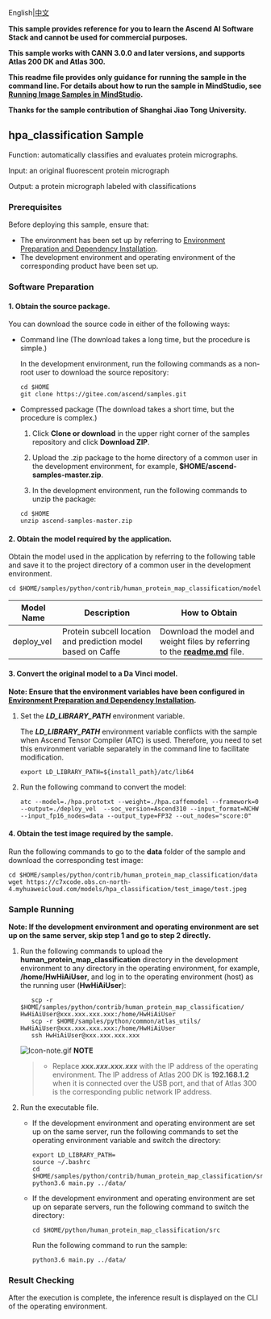 English|[中文](README_CN.md)

**This sample provides reference for you to learn the Ascend AI Software Stack and cannot be used for commercial purposes.**

**This sample works with CANN 3.0.0 and later versions, and supports Atlas 200 DK and Atlas 300.**

**This readme file provides only guidance for running the sample in the command line. For details about how to run the sample in MindStudio, see [Running Image Samples in MindStudio](https://gitee.com/ascend/samples/wikis/Running%20Image%20Samples%20in%20MindStudio?sort_id=3736297).**

**Thanks for the sample contribution of Shanghai Jiao Tong University.**

## hpa_classification Sample

Function: automatically classifies and evaluates protein micrographs.     

Input: an original fluorescent protein micrograph    

Output: a protein micrograph labeled with classifications     

### Prerequisites

Before deploying this sample, ensure that:

- The environment has been set up by referring to [Environment Preparation and Dependency Installation](../../environment).
- The development environment and operating environment of the corresponding product have been set up.

### Software Preparation

#### 1. Obtain the source package.

  You can download the source code in either of the following ways:

   - Command line (The download takes a long time, but the procedure is simple.)

     In the development environment, run the following commands as a non-root user to download the source repository:   

        ```
     cd $HOME
     git clone https://gitee.com/ascend/samples.git
        ```
   - Compressed package (The download takes a short time, but the procedure is complex.)

     1. Click **Clone or download** in the upper right corner of the samples repository and click **Download ZIP**.

     2. Upload the .zip package to the home directory of a common user in the development environment, for example, **$HOME/ascend-samples-master.zip**.

     3. In the development environment, run the following commands to unzip the package:

      ```
     cd $HOME
     unzip ascend-samples-master.zip
      ```
#### 2. Obtain the model required by the application.

   Obtain the model used in the application by referring to the following table and save it to the project directory of a common user in the development environment.

	cd $HOME/samples/python/contrib/human_protein_map_classification/model

| **Model Name** | **Description**                          | **How to Obtain**                        |
| -------------- | ---------------------------------------- | ---------------------------------------- |
| deploy_vel     | Protein subcell location and prediction model based on Caffe | Download the model and weight files by referring to the [**readme.md**](https://gitee.com/ascend/modelzoo/tree/master/contrib/TensorFlow/Research/cv/hpa/ATC_hpa_caffe_AE) file. |

#### 3. Convert the original model to a Da Vinci model.

   **Note: Ensure that the environment variables have been configured in [Environment Preparation and Dependency Installation](.../../environment).**

   1. Set the ***LD_LIBRARY_PATH*** environment variable.

      The ***LD_LIBRARY_PATH*** environment variable conflicts with the sample when Ascend Tensor Compiler (ATC) is used. Therefore, you need to set this environment variable separately in the command line to facilitate modification.

         ```	
      export LD_LIBRARY_PATH=${install_path}/atc/lib64
         ```

   2. Run the following command to convert the model:

      ```
      atc --model=./hpa.prototxt --weight=./hpa.caffemodel --framework=0 --output=./deploy_vel  --soc_version=Ascend310 --input_format=NCHW --input_fp16_nodes=data --output_type=FP32 --out_nodes="score:0"
      ```

#### 4. Obtain the test image required by the sample.

Run the following commands to go to the **data** folder of the sample and download the corresponding test image:

    cd $HOME/samples/python/contrib/human_protein_map_classification/data
    wget https://c7xcode.obs.cn-north-4.myhuaweicloud.com/models/hpa_classification/test_image/test.jpeg


### Sample Running

**Note: If the development environment and operating environment are set up on the same server, skip step 1 and go to step 2 directly.**

1. Run the following commands to upload the **human_protein_map_classification** directory in the development environment to any directory in the operating environment, for example, **/home/HwHiAiUser**, and log in to the operating environment (host) as the running user (**HwHiAiUser**):
      ```
         scp -r $HOME/samples/python/contrib/human_protein_map_classification/  HwHiAiUser@xxx.xxx.xxx.xxx:/home/HwHiAiUser
         scp -r $HOME/samples/python/common/atlas_utils/   HwHiAiUser@xxx.xxx.xxx.xxx:/home/HwHiAiUser
         ssh HwHiAiUser@xxx.xxx.xxx.xxx
      ```

   ![Icon-note.gif](https://images.gitee.com/uploads/images/2020/1106/160652_6146f6a4_5395865.gif) **NOTE**

   > - Replace ***xxx.xxx.xxx.xxx*** with the IP address of the operating environment. The IP address of Atlas 200 DK is **192.168.1.2** when it is connected over the USB port, and that of Atlas 300 is the corresponding public network IP address.


2. Run the executable file.

   - If the development environment and operating environment are set up on the same server, run the following commands to set the operating environment variable and switch the directory:
     ```
     export LD_LIBRARY_PATH=
     source ~/.bashrc
     cd $HOME/samples/python/contrib/human_protein_map_classification/src
     python3.6 main.py ../data/
     ```

   - If the development environment and operating environment are set up on separate servers, run the following command to switch the directory:

     ```
     cd $HOME/python/human_protein_map_classification/src
     ```

     Run the following command to run the sample:

     ```
     python3.6 main.py ../data/
     ```

### Result Checking

After the execution is complete, the inference result is displayed on the CLI of the operating environment.